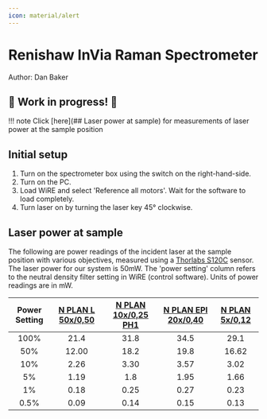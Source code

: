 ```yaml
---
icon: material/alert
---
```


# Renishaw InVia Raman Spectrometer
Author: Dan Baker
## :construction: Work in progress! :construction:

!!! note
    Click [here](## Laser power at sample) for measurements of laser power at the sample position 

## Initial setup

1. Turn on the spectrometer box using the switch on the right-hand-side.
2. Turn on the PC. 
3. Load WiRE and select 'Reference all motors'. Wait for the software to load completely. 
4. Turn laser on by turning the laser key 45° clockwise.


## Laser power at sample

The following are power readings of the incident laser at the sample position with various objectives, measured using a [Thorlabs S120C](https://www.thorlabs.com/thorproduct.cfm?partnumber=S120C) sensor. The laser power for our system is 50mW. The 'power setting' column refers to the neutral density filter setting in WiRE (control software). Units of power readings are in mW.


|Power Setting| [N PLAN L 50x/0,50](https://www.leica-microsystems.com/objectivefinder/objective/566036/)| [N PLAN 10x/0,25 PH1](https://www.leica-microsystems.com/objectivefinder/objective/506406/)|[N PLAN EPI 20x/0,40](https://www.leica-microsystems.com/objectivefinder/objective/566066/)| [N PLAN 5x/0,12](https://www.leica-microsystems.com/objectivefinder/objective/506302/)|
|:-----------:|:--------------:|:--------:|:---:|:---:|
|100% | 21.4 | 31.8 | 34.5 | 29.1 |
|50% | 12.00 | 18.2 | 19.8 | 16.62 |
|10% | 2.26 | 3.30 | 3.57 | 3.02 |
|5% | 1.19 | 1.8 | 1.95 | 1.66 |
|1% |0.18 | 0.25 | 0.27 | 0.23 |
|0.5% | 0.09 | 0.14 | 0.15 | 0.13|


